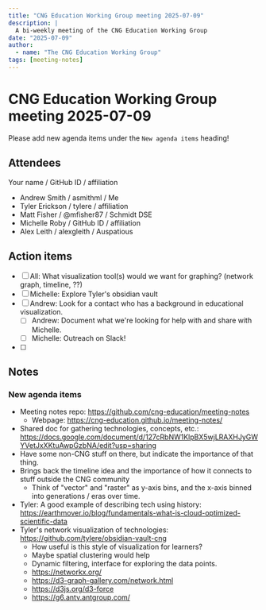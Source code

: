 ```yaml
---
title: "CNG Education Working Group meeting 2025-07-09"
description: |
  A bi-weekly meeting of the CNG Education Working Group
date: "2025-07-09"
author:
  - name: "The CNG Education Working Group"
tags: [meeting-notes]
---
```


# CNG Education Working Group meeting 2025-07-09

Please add new agenda items under the `New agenda items` heading!


## Attendees

Your name / GitHub ID / affiliation

* Andrew Smith / asmithml / Me
* Tyler Erickson / tylere / affiliation
* Matt Fisher / @mfisher87 / Schmidt DSE
* Michelle Roby / GitHub ID / affiliation
* Alex Leith / alexgleith / Auspatious


## Action items

- [ ] All: What visualization tool(s) would we want for graphing? (network graph, timeline, ??)
- [ ] Michelle: Explore Tyler's obsidian vault
- [ ] Andrew: Look for a contact who has a background in educational visualization.
    - [ ] Andrew: Document what we're looking for help with and share with Michelle.
    - [ ] Michelle: Outreach on Slack!
- [ ]


## Notes


### New agenda items

- Meeting notes repo: https://github.com/cng-education/meeting-notes
    - Webpage: https://cng-education.github.io/meeting-notes/
- Shared doc for gathering technologies, concepts, etc.: https://docs.google.com/document/d/127cRbNW1KlpBX5wjLRAXHJyGWYVetJxXKtuAwpGzbNA/edit?usp=sharing
- Have some non-CNG stuff on there, but indicate the importance of that thing.
- Brings back the timeline idea and the importance of how it connects to stuff outside the CNG community
    - Think of "vector" and "raster" as y-axis bins, and the x-axis binned into generations / eras over time.
- Tyler: A good example of describing tech using history: https://earthmover.io/blog/fundamentals-what-is-cloud-optimized-scientific-data
- Tyler's network visualization of technologies: https://github.com/tylere/obsidian-vault-cng
    - How useful is this style of visualization for learners?
    - Maybe spatial clustering would help
    - Dynamic filtering, interface for exploring the data points.
    - https://networkx.org/
    - https://d3-graph-gallery.com/network.html
    - https://d3js.org/d3-force
    - https://g6.antv.antgroup.com/
